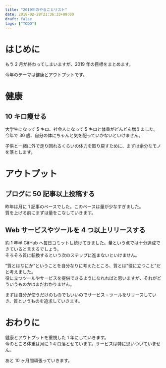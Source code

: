 ```yaml
---
title: "2019年のやることリスト"
date: 2019-02-28T21:36:33+09:00
draft: false
tags: ["TODO"]
---
```


<p></p>

# はじめに

もう 2 月が終わってしまいますが、2019 年の目標をまとめます。

今年のテーマは健康とアウトプットです。

# 健康

## 10 キロ痩せる

大学生になって 5 キロ、社会人になって 5 キロと体重がどんどん増えました。  
今年で 30 歳、自分の体にちゃんと気を配っていかないといけません。

子供と一緒に外で走り回れるくらいの体力を取り戻すために、まずは余分なモノを落とします。

# アウトプット

## ブログに 50 記事以上投稿する

昨年は月に 1 記事のペースでした。このペースは量が少なすぎました。  
質を上げる前にまずは量をこなしていきます。

## Web サービスやツールを 4 つ以上リリースする

約 1 年半 GitHub へ毎日コミットし続けてきました。量という点では十分達成できていると言えるでしょう。  
そろそろ質に転換するという次のステップに進まないといけません。

"質とはなにか"ということを自分なりに考えたところ、質とは"役に立つこと"だと考えました。  
役に立つツールやサービスを提供できるようになれればと思いますが、それがどういうものかはまだわかりません。

まずは自分が使うだけのものでもいいのでサービス・ツールをリリースしていき、質というものを追求していきます。

# おわりに

健康とアウトプットを重視した 1 年にしていきます。  
今のところ体重は月に 1 キロ落とせています。サービスは特に思いついていません。

あと 10 ヶ月間頑張っていきます。
